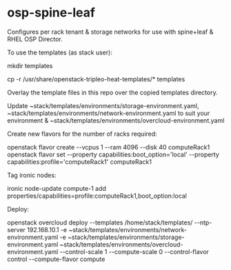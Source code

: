# osp-spine-leaf

Configures per rack tenant & storage networks for use with spine+leaf & RHEL OSP Director.

To use the templates (as stack user):

mkdir templates

cp -r /usr/share/openstack-tripleo-heat-templates/* templates

Overlay the template files in this repo over the copied templates directory.

Update ~stack/templates/environments/storage-environment.yaml, ~stack/templates/environments/network-environment.yaml to suit your environment & ~stack/templates/environments/overcloud-environment.yaml

Create new flavors for the number of racks required:

openstack flavor create --vcpus 1 --ram 4096 --disk 40 computeRack1
openstack flavor set --property capabilities:boot_option='local' --property capabilities:profile='computeRack1' computeRack1

Tag ironic nodes:

ironic node-update compute-1 add properties/capabilities=profile:computeRack1,boot_option:local

Deploy:

openstack overcloud deploy --templates /home/stack/templates/ --ntp-server 192.168.10.1 -e ~stack/templates/environments/network-environment.yaml -e ~stack/templates/environments/storage-environment.yaml ~stack/templates/environments/overcloud-environment.yaml --control-scale 1 --compute-scale 0 --control-flavor control --compute-flavor compute
